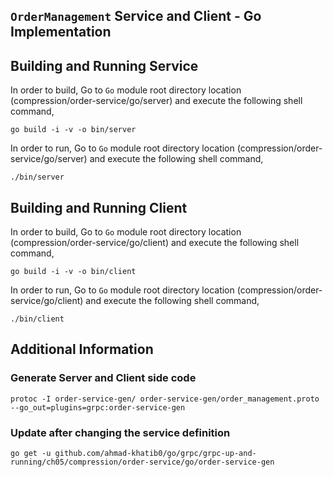 ## ``OrderManagement`` Service and Client - Go Implementation

## Building and Running Service

In order to build, Go to ``Go`` module root directory location (compression/order-service/go/server) and execute the following
 shell command,
```
go build -i -v -o bin/server
```

In order to run, Go to ``Go`` module root directory location (compression/order-service/go/server) and execute the following
shell command,

```
./bin/server
```

## Building and Running Client   

In order to build, Go to ``Go`` module root directory location (compression/order-service/go/client) and execute the following
 shell command,
```
go build -i -v -o bin/client
```

In order to run, Go to ``Go`` module root directory location (compression/order-service/go/client) and execute the following
shell command,

```
./bin/client
```

## Additional Information

### Generate Server and Client side code 
``` 
protoc -I order-service-gen/ order-service-gen/order_management.proto --go_out=plugins=grpc:order-service-gen
``` 

### Update after changing the service definition
``` 
go get -u github.com/ahmad-khatib0/go/grpc/grpc-up-and-running/ch05/compression/order-service/go/order-service-gen
```

